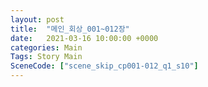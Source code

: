 ```yaml
---
layout: post
title:  "메인_회상_001~012장"
date:   2021-03-16 10:00:00 +0000
categories: Main
Tags: Story Main
SceneCode: ["scene_skip_cp001-012_q1_s10"]
---
```

